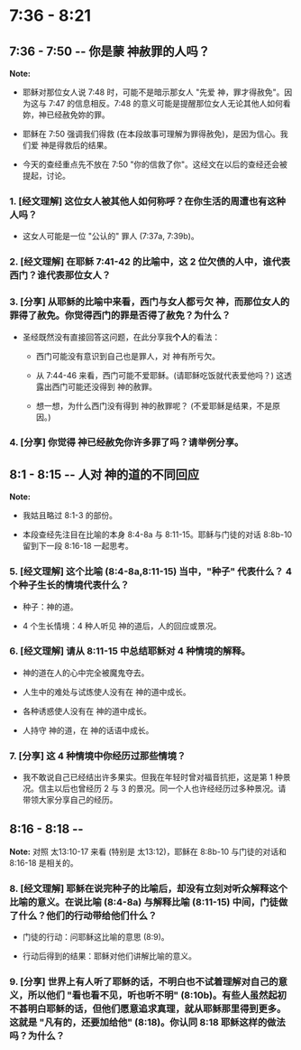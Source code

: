 # 7:36 - 8:21

## 7:36 - 7:50 -- 你是蒙 神赦罪的人吗？

**Note:** 

* 耶稣对那位女人说 7:48 时，可能不是暗示那女人 "先爱 神，罪才得赦免"。因为这与 7:47 的信息相反。7:48 的意义可能是提醒那位女人无论其他人如何看妳，神已经赦免妳的罪。

* 耶稣在 7:50 强调我们得救 (在本段故事可理解为罪得赦免)，是因为信心。我们爱 神是得救后的结果。

* 今天的查经重点先不放在 7:50 "你的信救了你"。这经文在以后的查经还会被提起，讨论。

### 1. [经文理解] 这位女人被其他人如何称呼？在你生活的周遭也有这种人吗？

* 这女人可能是一位 "公认的" 罪人 (7:37a, 7:39b)。

### 2. [经文理解] 在耶稣 7:41-42 的比喻中，这 2 位欠债的人中，谁代表西门？谁代表那位女人？

### 3. [分享] 从耶稣的比喻中来看，西门与女人都亏欠 神，而那位女人的罪得了赦免。你觉得西门的罪是否得了赦免？为什么？

* 圣经既然没有直接回答这问题，在此分享我**个人**的看法：

  - 西门可能没有意识到自己也是罪人，对 神有所亏欠。

  - 从 7:44-46 来看，西门可能不爱耶稣。(请耶稣吃饭就代表爱他吗？) 这透露出西门可能还没得到 神的赦罪。

  - 想一想，为什么西门没有得到 神的赦罪呢？ (不爱耶稣是结果，不是原因。)

### 4. [分享] 你觉得 神已经赦免你许多罪了吗？请举例分享。

## 8:1 - 8:15 -- 人对 神的道的不同回应

**Note:** 

* 我姑且略过 8:1-3 的部份。

* 本段查经先注目在比喻的本身 8:4-8a 与 8:11-15。耶稣与门徒的对话 8:8b-10 留到下一段 8:16-18 一起思考。

### 5. [经文理解] 这个比喻 (8:4-8a,8:11-15) 当中，"种子" 代表什么？ 4 个种子生长的情境代表什么？

* 种子：神的道。

* 4 个生长情境：4 种人听见 神的道后，人的回应或景况。

### 6. [经文理解] 请从 8:11-15 中总结耶稣对 4 种情境的解释。

* 神的道在人的心中完全被魔鬼夺去。

* 人生中的难处与试炼使人没有在 神的道中成长。

* 各种诱惑使人没有在 神的道中成长。

* 人持守 神的道，在 神的话语中成长。

### 7. [分享] 这 4 种情境中你经历过那些情境？

* 我不敢说自己已经结出许多果实。但我在年轻时曾对福音抗拒，这是第 1 种景况。信主以后也曾经历 2 与 3 的景况。同一个人也许经经历过多种景况。请带领大家分享自己的经历。

## 8:16 - 8:18 -- 

**Note:** 对照 太13:10-17 来看 (特别是 太13:12)，耶稣在 8:8b-10 与门徒的对话和 8:16-18 是相关的。

### 8. [经文理解] 耶稣在说完种子的比喻后，却没有立刻对听众解释这个比喻的意义。在说比喻 (8:4-8a) 与解释比喻 (8:11-15) 中间，门徒做了什么？他们的行动带给他们什么？

* 门徒的行动：问耶稣这比喻的意思 (8:9)。

* 行动后得到的结果：耶稣对他们讲解比喻的意义。

### 9. [分享] 世界上有人听了耶稣的话，不明白也不试着理解对自己的意义，所以他们 "看也看不见，听也听不明" (8:10b)。有些人虽然起初不甚明白耶稣的话，但他们愿意追求真理，就从耶稣那里得到更多。这就是 "凡有的，还要加给他" (8:18)。你认同 8:18 耶稣这样的做法吗？为什么？
